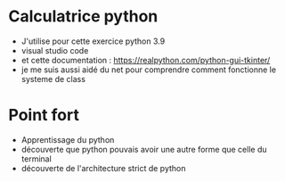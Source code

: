# Calculatrice python 

- J'utilise pour cette exercice python 3.9
- visual studio code 
- et cette documentation : https://realpython.com/python-gui-tkinter/
- je me suis aussi aidé du net pour comprendre comment fonctionne le systeme de class 

# Point fort

- Apprentissage du python
- découverte que python pouvais avoir une autre forme que celle du terminal 
- découverte de l'architecture strict de python